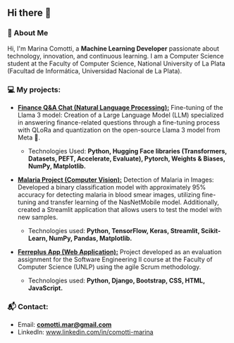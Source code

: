 ## Hi there 👋

### 🍄 About Me 
Hi, I'm Marina Comotti, a **Machine Learning Developer** passionate about technology, innovation, and continuous learning. I am a Computer Science student at the Faculty of Computer Science, National University of La Plata (Facultad de Informática, Universidad Nacional de La Plata). 

### 💻 My projects:
* **[Finance Q&A Chat (Natural Language Processing):](https://github.com/MarinaComotti/Finance_QA_Chat)** 
Fine-tuning of the Llama 3 model: Creation of a Large Language Model (LLM) specialized in answering finance-related questions through a fine-tuning process with QLoRa and quantization on the open-source Llama 3 model from Meta 🦙.
  - Technologies Used:  **Python, Hugging Face libraries (Transformers, Datasets, PEFT, Accelerate, Evaluate), Pytorch, Weights & Biases, NumPy, Matplotlib.**

* **[Malaria Project (Computer Vision):](https://github.com/MarinaComotti/Malaria_Project_Deep_Learning_CV)**
  Detection of Malaria in Images: Developed a binary classification model with approximately 95% accuracy for detecting malaria in blood smear images, utilizing fine-tuning and transfer learning of the NasNetMobile model. Additionally, created a Streamlit application that allows users to test the model with new samples.
    - Technologies used: **Python, TensorFlow, Keras,  Streamlit, Scikit-Learn, NumPy, Pandas, Matplotlib.**

* **[Ferreplus App (Web Application):](https://github.com/MarinaComotti/ferreplus-django-app)**
  Project developed as an evaluation assignment for the Software Engineering II course at the Faculty of Computer Science (UNLP) using the agile Scrum methodology.
    - Technologies used:  **Python, Django, Bootstrap, CSS, HTML, JavaScript.**


### 📬 Contact:
- Email: **comotti.mar@gmail.com**
- LinkedIn: www.linkedin.com/in/comotti-marina

<!--
**MarinaComotti/MarinaComotti** is a ✨ _special_ ✨ repository because its `README.md` (this file) appears on your GitHub profile.

Here are some ideas to get you started:

- 🔭 I’m currently working on ...
- 🌱 I’m currently learning ...
- 👯 I’m looking to collaborate on ...
- 🤔 I’m looking for help with ...
- 💬 Ask me about ...
- 📫 How to reach me: ...
- 😄 Pronouns: ...
- ⚡ Fun fact: ...
-->
